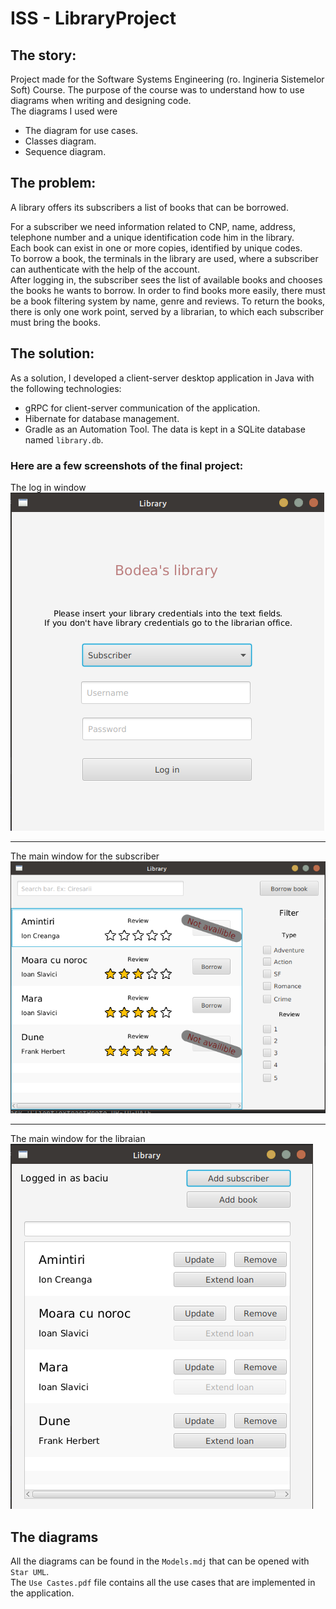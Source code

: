 # ISS - LibraryProject 

## The story:  
Project made for the Software Systems Engineering (ro. Ingineria Sistemelor Soft) Course.
The purpose of the course was to understand how to use diagrams when writing and designing code.   
The diagrams I used were 
* The diagram for use cases.
* Classes diagram.
* Sequence diagram.

## The problem: 
A library offers its subscribers a list of books that can be borrowed. 

For a subscriber we need information related to CNP, name, address, telephone number and a unique identification code him in the library.  
Each book can exist in one or more copies, identified by unique codes.  
To borrow a book, the terminals in the library are used, where a subscriber can authenticate with the help of the account.  
After logging in, the subscriber sees the list of available books and chooses the books he wants to borrow. 
In order to find books more easily, there must be a book filtering system by name, genre and reviews.
To return the books, there is only one work point, served by a librarian, to which each subscriber must bring the books.

## The solution:

As a solution, I developed a client-server desktop application in Java with the following technologies:
* gRPC for client-server communication of the application.
* Hibernate for database management.
* Gradle as an Automation Tool.
The data is kept in a SQLite database named `library.db`.

### Here are a few screenshots of the final project: 

The log in window    
![Log in window](/Screenshots/log-in-window.png "Log in window")

***

The main window for the subscriber    
![Subscriber main window](/Screenshots/subscriber-main-window.png "Subscriber Main Window")

***

The main window for the libraian    
![Librarian main window](/Screenshots/librarian-main-window.png "Librarian main window")


## The diagrams

All the diagrams can be found in the `Models.mdj` that can be opened with `Star UML`.   
The `Use Castes.pdf` file contains all the use cases that are implemented in the application.
